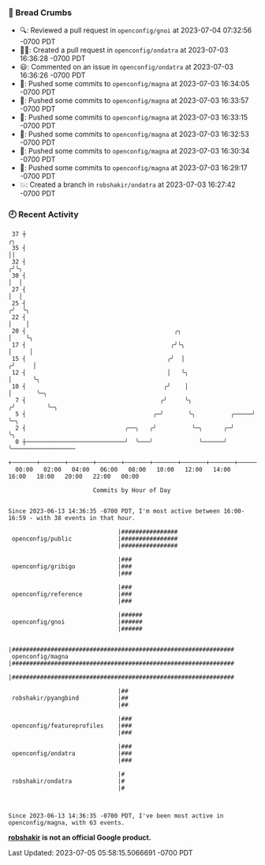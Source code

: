 ### 🍞 Bread Crumbs

 * 🔍: Reviewed a pull request in  `openconfig/gnoi` at 2023-07-04 07:32:56 -0700 PDT
 * ✍🏼: Created a pull request in `openconfig/ondatra` at 2023-07-03 16:36:28 -0700 PDT
 * 😃: Commented on an issue in `openconfig/ondatra` at 2023-07-03 16:36:26 -0700 PDT
 * 🚢: Pushed some commits to `openconfig/magna` at 2023-07-03 16:34:05 -0700 PDT
 * 🚢: Pushed some commits to `openconfig/magna` at 2023-07-03 16:33:57 -0700 PDT
 * 🚢: Pushed some commits to `openconfig/magna` at 2023-07-03 16:33:15 -0700 PDT
 * 🚢: Pushed some commits to `openconfig/magna` at 2023-07-03 16:32:53 -0700 PDT
 * 🚢: Pushed some commits to `openconfig/magna` at 2023-07-03 16:30:34 -0700 PDT
 * 🚢: Pushed some commits to `openconfig/magna` at 2023-07-03 16:29:17 -0700 PDT
 * 💥: Created a branch in `robshakir/ondatra` at 2023-07-03 16:27:42 -0700 PDT

### 🕘 Recent Activity
```
 37 ┼                                                                    ╭╮
 35 ┤                                                                    ││
 32 ┤                                                                   ╭╯╰╮
 30 ┤                                                                   │  │
 27 ┤                                                                   │  │
 25 ┤                                                                  ╭╯  ╰╮
 22 ┤                                                                  │    │
 20 ┤                                          ╭╮                      │    ╰╮
 17 ┤                                         ╭╯╰╮                     │     │
 15 ┤                                        ╭╯  │                    ╭╯     │
 12 ┤                                        │   ╰╮                   │      ╰╮
 10 ┤                                       ╭╯    │                   │       ╰─╮
  7 ┤                                      ╭╯     ╰╮                 ╭╯         ╰─╮
  5 ┤                                    ╭─╯       ╰╮          ╭─────╯            ╰─╮
  2 ┤                            ╭──╮   ╭╯          ╰─╮      ╭─╯                    ╰╮
  0 ┼────────────────────────────╯  ╰───╯             ╰──────╯                       ╰──────────────────
    +───────+───────+───────+───────+───────+───────+───────+───────+───────+───────+───────+───────+────
  00:00   02:00   04:00   06:00   08:00   10:00   12:00   14:00   16:00   18:00   20:00   22:00   00:00   

						Commits by Hour of Day


Since 2023-06-13 14:36:35 -0700 PDT, I'm most active between 16:00-16:59 - with 38 events in that hour.

```



```
                               |################
 openconfig/public             |################
                               |################

                               |###
 openconfig/gribigo            |###
                               |###

                               |###
 openconfig/reference          |###
                               |###

                               |######
 openconfig/gnoi               |######
                               |######

                               |###############################################################
 openconfig/magna              |###############################################################
                               |###############################################################

                               |##
 robshakir/pyangbind           |##
                               |##

                               |###
 openconfig/featureprofiles    |###
                               |###

                               |###
 openconfig/ondatra            |###
                               |###

                               |#
 robshakir/ondatra             |#
                               |#



Since 2023-06-13 14:36:35 -0700 PDT, I've been most active in openconfig/magna, with 63 events.

```
**[robshakir](mailto:robjs@google.com) is not an official Google product.**  


Last Updated: 2023-07-05 05:58:15.5066691 -0700 PDT
